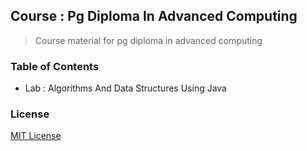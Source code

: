## Course : Pg Diploma In Advanced Computing

> Course material for pg diploma in advanced computing

### Table of Contents

- Lab : Algorithms And Data Structures Using Java

### License

[MIT License](license)